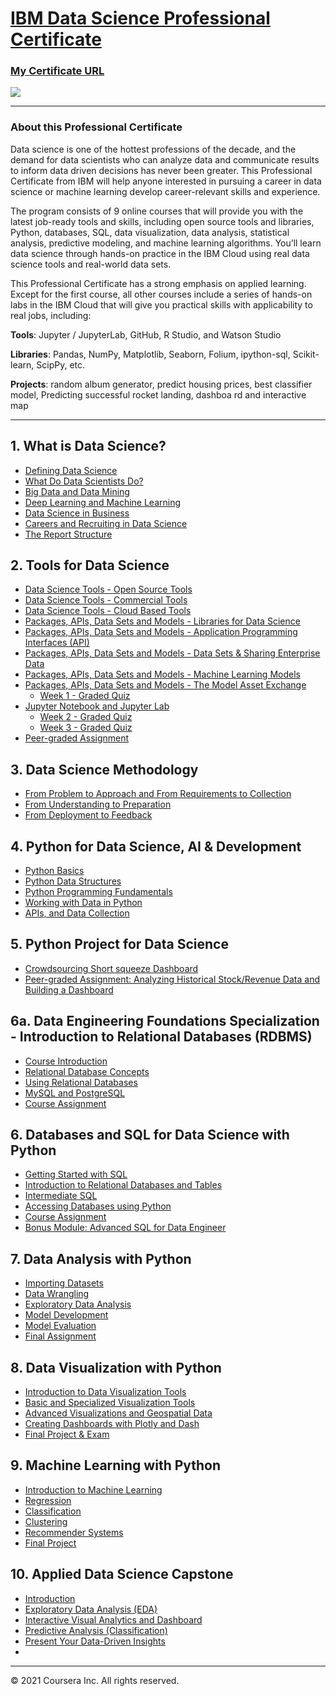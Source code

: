 # [IBM Data Science Professional Certificate](https://www.coursera.org/professional-certificates/ibm-data-science)

### [My Certificate URL](https://www.coursera.org/account/accomplishments/professional-cert/7FDCVUSMTL89)
![](https://s3.amazonaws.com/coursera_assets/meta_images/generated/CERTIFICATE_LANDING_PAGE/CERTIFICATE_LANDING_PAGE~7FDCVUSMTL89/CERTIFICATE_LANDING_PAGE~7FDCVUSMTL89.jpeg)

---

### About this Professional Certificate

Data science is one of the hottest professions of the decade, and the demand for data scientists who can analyze data and communicate results to inform data driven decisions has never been greater. This Professional Certificate from IBM will help anyone interested in pursuing a career in data science or machine learning develop career-relevant skills and experience. 

The program consists of 9 online courses that will provide you with the latest job-ready tools and skills, including open source tools and libraries, Python, databases, SQL, data visualization, data analysis, statistical analysis, predictive modeling, and machine learning algorithms. You’ll learn data science through hands-on practice in the IBM Cloud using real data science tools and real-world data sets.

This Professional Certificate has a strong emphasis on applied learning. Except for the first course, all other courses include a series of hands-on labs in the IBM Cloud that will give you practical skills with applicability to real jobs, including: 

**Tools**: Jupyter / JupyterLab, GitHub, R Studio, and Watson Studio 

**Libraries**: Pandas, NumPy, Matplotlib, Seaborn, Folium, ipython-sql, Scikit-learn, ScipPy, etc. 

**Projects**: random album generator, predict housing prices, best classifier model, Predicting successful rocket landing, dashboa rd and interactive map

---

## 1. What is Data Science?
- [Defining Data Science](https://github.com/brendensong/IBM-Data-Science-Professional-Certificate/wiki/1.1.1.Defining-Data-Science)
- [What Do Data Scientists Do?](https://github.com/brendensong/IBM-Data-Science-Professional-Certificate/wiki/1.1.2.What-Do-Data-Scientists-Do%3F)
- [Big Data and Data Mining](https://github.com/brendensong/IBM-Data-Science-Professional-Certificate/wiki/1.2.1.Big-Data-and-Data-Mining)
- [Deep Learning and Machine Learning](https://github.com/brendensong/IBM-Data-Science-Professional-Certificate/wiki/1.2.2.Deep-Learning-and-Machine-Learning)
- [Data Science in Business](https://github.com/brendensong/IBM-Data-Science-Professional-Certificate/wiki/1.3.1.Data-Science-in-Business)
- [Careers and Recruiting in Data Science](https://github.com/brendensong/IBM-Data-Science-Professional-Certificate/wiki/1.3.2.Careers-and-Recruiting-in-Data-Science)
- [The Report Structure](https://github.com/brendensong/IBM-Data-Science-Professional-Certificate/wiki/1.3.3.The-Report-Structure)

## 2. Tools for Data Science
- [Data Science Tools - Open Source Tools](https://github.com/brendensong/IBM-Data-Science-Professional-Certificate/wiki/2.1.2.1.Data-Science-Tools_Open-Source-Tools)
- [Data Science Tools - Commercial Tools](https://github.com/brendensong/IBM-Data-Science-Professional-Certificate/wiki/2.1.2.2.Data-Science-Tools_Commercial-Tools)
- [Data Science Tools - Cloud Based Tools](https://github.com/brendensong/IBM-Data-Science-Professional-Certificate/wiki/2.1.2.3.Data-Science-Tools_Cloud-Based-Tools)
- [Packages, APIs, Data Sets and Models - Libraries for Data Science](https://github.com/brendensong/IBM-Data-Science-Professional-Certificate/wiki/2.1.3.1.Libraries-for-Data-Science)
- [Packages, APIs, Data Sets and Models - Application Programming Interfaces (API)](https://github.com/brendensong/IBM-Data-Science-Professional-Certificate/wiki/2.1.3.2.Application-Programming-Interfaces)
- [Packages, APIs, Data Sets and Models - Data Sets & Sharing Enterprise Data](https://github.com/brendensong/IBM-Data-Science-Professional-Certificate/wiki/2.1.3.3.Data-Sets-&-Sharing-Enterprise-Data)
- [Packages, APIs, Data Sets and Models - Machine Learning Models](https://github.com/brendensong/IBM-Data-Science-Professional-Certificate/wiki/2.1.3.4.Machine-Learning-Models)
- [Packages, APIs, Data Sets and Models - The Model Asset Exchange](https://github.com/brendensong/IBM-Data-Science-Professional-Certificate/wiki/2.1.3.5.The-Model-Asset-Exchange)
  - [Week 1 - Graded Quiz](https://github.com/brendensong/IBM-Data-Science-Professional-Certificate/wiki/2.1.Graded-Quiz)
- [Jupyter Notebook and Jupyter Lab](https://github.com/brendensong/IBM-Data-Science-Professional-Certificate/wiki/2.2.1.Jupyter-Notebook-and-Jupyter-Lab)
  - [Week 2 - Graded Quiz](https://github.com/brendensong/IBM-Data-Science-Professional-Certificate/wiki/2.2.Graded-Quiz)
  - [Week 3 - Graded Quiz](https://github.com/brendensong/IBM-Data-Science-Professional-Certificate/wiki/2.3.Graded-Quiz)
- [Peer-graded Assignment](https://dataplatform.cloud.ibm.com/analytics/notebooks/v2/1071329d-1207-48f2-9e8c-b9254e84392e/view?access_token=d618df046a0a5ff27c4a01c74cd8600f214c3546ebb623c10faf9249b61122d3)

## 3. Data Science Methodology
- [From Problem to Approach and From Requirements to Collection](https://github.com/brendensong/IBM-Data-Science-Professional-Certificate/wiki/3.1.From-Problem-to-Approach-and-From-Requirements-to-Collection)
- [From Understanding to Preparation](https://github.com/brendensong/IBM-Data-Science-Professional-Certificate/wiki/3.2.From-Understanding-to-Preparation)
- [From Deployment to Feedback](https://github.com/brendensong/IBM-Data-Science-Professional-Certificate/wiki/3.3.From-Deployment-to-Feedback)

## 4. Python for Data Science, AI & Development
- [Python Basics](https://github.com/brendensong/IBM-Data-Science-Professional-Certificate/wiki/4.1.Python-Basics)
- [Python Data Structures](https://github.com/brendensong/IBM-Data-Science-Professional-Certificate/wiki/4.2.Python-Data-Structures)
- [Python Programming Fundamentals](https://github.com/brendensong/IBM-Data-Science-Professional-Certificate/wiki/4.3.Python-Programming-Fundamentals)
- [Working with Data in Python](https://github.com/brendensong/IBM-Data-Science-Professional-Certificate/wiki/4.4.Working-with-Data-in-Python)
- [APIs, and Data Collection](https://github.com/brendensong/IBM-Data-Science-Professional-Certificate/wiki/4.5.APIs,-and-Data-Collection)

## 5. Python Project for Data Science
- [Crowdsourcing Short squeeze Dashboard](https://github.com/brendensong/IBM-Data-Science-Professional-Certificate/wiki/5.1.Crowdsourcing-Short-squeeze-Dashboard)
- [Peer-graded Assignment: Analyzing Historical Stock/Revenue Data and Building a Dashboard](https://github.com/brendensong/IBM-Data-Science-Professional-Certificate/wiki/5.2.Peer-graded-Assignment-Analyzing-Historical-Stock-Revenue-Data-and-Building-a-Dashboard)

## 6a. Data Engineering Foundations Specialization - Introduction to Relational Databases (RDBMS)
- [Course Introduction](https://github.com/brendensong/IBM-Data-Science-Professional-Certificate/wiki/DEFS.4.0.Course-Introduction)
- [Relational Database Concepts](https://github.com/brendensong/IBM-Data-Science-Professional-Certificate/wiki/DEFS.4.1.Relational-Database-Concepts)
- [Using Relational Databases](https://github.com/brendensong/IBM-Data-Science-Professional-Certificate/wiki/DEFS.4.2.Using-Relational-Databases)
- [MySQL and PostgreSQL](https://github.com/brendensong/IBM-Data-Science-Professional-Certificate/wiki/DEFS.4.3.MySQL-and-PostgreSQL)
- [Course Assignment](https://github.com/brendensong/IBM-Data-Science-Professional-Certificate/wiki/DEFS.4.4.Course-Assignment)

## 6. Databases and SQL for Data Science with Python
- [Getting Started with SQL](https://github.com/brendensong/IBM-Data-Science-Professional-Certificate/wiki/6.1.Getting-Started-with-SQL)
- [Introduction to Relational Databases and Tables](https://github.com/brendensong/IBM-Data-Science-Professional-Certificate/wiki/6.2.Introduction-to-Relational-Databases-and-Tables)
- [Intermediate SQL](https://github.com/brendensong/IBM-Data-Science-Professional-Certificate/wiki/6.3.Intermediate-SQL)
- [Accessing Databases using Python](https://github.com/brendensong/IBM-Data-Science-Professional-Certificate/wiki/6.4.Accessing-Databases-using-Python)
- [Course Assignment](https://github.com/brendensong/IBM-Data-Science-Professional-Certificate/wiki/6.5.Course-Assignment)
- [Bonus Module: Advanced SQL for Data Engineer](https://github.com/brendensong/IBM-Data-Science-Professional-Certificate/wiki/6.6.Bonus-Module:-Advanced-SQL-for-Data-Engineer)

## 7. Data Analysis with Python
- [Importing Datasets](https://github.com/brendensong/IBM-Data-Science-Professional-Certificate/wiki/7.1.Importing-Datasets/_edit)
- [Data Wrangling](https://github.com/brendensong/IBM-Data-Science-Professional-Certificate/wiki/7.2.Data-Wrangling)
- [Exploratory Data Analysis](https://github.com/brendensong/IBM-Data-Science-Professional-Certificate/wiki/7.3.Exploratory-Data-Analysis/_edit)
- [Model Development](https://github.com/brendensong/IBM-Data-Science-Professional-Certificate/wiki/7.4.Model-Development)
- [Model Evaluation](https://github.com/brendensong/IBM-Data-Science-Professional-Certificate/wiki/7.5.Model-Evaluation)
- [Final Assignment](https://github.com/brendensong/IBM-Data-Science-Professional-Certificate/wiki/7.6.Final-Assignment)

## 8. Data Visualization with Python
- [Introduction to Data Visualization Tools](https://github.com/brendensong/IBM-Data-Science-Professional-Certificate/wiki/8.1.Introduction-to-Data-Visualization-Tools/_edit)
- [Basic and Specialized Visualization Tools](https://github.com/brendensong/IBM-Data-Science-Professional-Certificate/wiki/8.2.Basic-and-Specialized-Visualization-Tools)
- [Advanced Visualizations and Geospatial Data](https://github.com/brendensong/IBM-Data-Science-Professional-Certificate/wiki/8.3.Advanced-Visualizations-and-Geospatial-Data)
- [Creating Dashboards with Plotly and Dash](https://github.com/brendensong/IBM-Data-Science-Professional-Certificate/wiki/8.4.Creating-Dashboards-with-Plotly-and-Dash)
- [Final Project & Exam](https://github.com/brendensong/IBM-Data-Science-Professional-Certificate/wiki/8.5.Final-Project-&-Exam)

## 9. Machine Learning with Python
- [Introduction to Machine Learning](https://github.com/brendensong/IBM-Data-Science-Professional-Certificate/wiki/9.1.Introduction-to-Machine-Learning)
- [Regression](https://github.com/brendensong/IBM-Data-Science-Professional-Certificate/wiki/9.2.Regression)
- [Classification](https://github.com/brendensong/IBM-Data-Science-Professional-Certificate/wiki/9.3.Classification)
- [Clustering](https://github.com/brendensong/IBM-Data-Science-Professional-Certificate/wiki/9.4.Clustering)
- [Recommender Systems](https://github.com/brendensong/IBM-Data-Science-Professional-Certificate/wiki/9.5.Recommender-Systems)
- [Final Project](https://github.com/brendensong/IBM-Data-Science-Professional-Certificate/wiki/9.6.Final-Project)

## 10. Applied Data Science Capstone
- [Introduction](https://github.com/brendensong/IBM-Data-Science-Professional-Certificate/wiki/10.1.Introduction)
- [Exploratory Data Analysis (EDA)](https://github.com/brendensong/IBM-Data-Science-Professional-Certificate/wiki/10.2.Exploratory-Data-Analysis-(EDA))
- [Interactive Visual Analytics and Dashboard](https://github.com/brendensong/IBM-Data-Science-Professional-Certificate/wiki/10.3.Interactive-Visual-Analytics-and-Dashboard)
- [Predictive Analysis (Classification)](https://github.com/brendensong/IBM-Data-Science-Professional-Certificate/wiki/10.4.Predictive-Analysis-(Classification))
- [Present Your Data-Driven Insights](https://github.com/brendensong/IBM-Data-Science-Professional-Certificate/wiki/10.5.Present-Your-Data-Driven-Insights)
- 
---

© 2021 Coursera Inc. All rights reserved.
